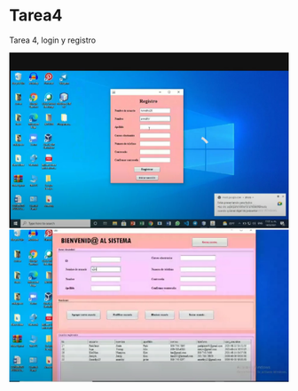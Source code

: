 # Tarea4
Tarea 4, login y registro

![Captura de pantalla registro](registro.png)
![Captura de pantalla sistema](sistema.png)
